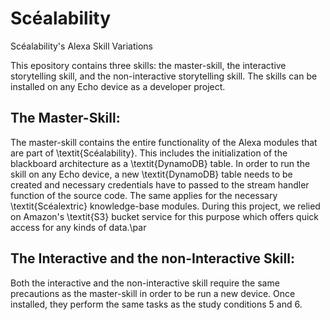 # Scéalability
Scéalability's Alexa Skill Variations

This epository contains three skills: the master-skill, the interactive storytelling skill, and the non-interactive storytelling skill.
The skills can be installed on any Echo device as a developer project.

## The Master-Skill:
The master-skill contains the entire functionality of the Alexa modules that are part of \textit{Scéalability}. This includes the initialization of the blackboard architecture as a \textit{DynamoDB} table. In order to run the skill on any Echo device, a new \textit{DynamoDB} table needs to be created and necessary credentials have to passed to the stream handler function of the source code. The same applies for the necessary \textit{Scéalextric} knowledge-base modules. During this project, we relied on Amazon's \textit{S3} bucket service for this purpose which offers quick access for any kinds of data.\par

## The Interactive and the non-Interactive Skill:
Both the interactive and the non-interactive skill require the same precautions as the master-skill in order to be run a new device. Once installed, they perform the same tasks as the study conditions 5 and 6.
